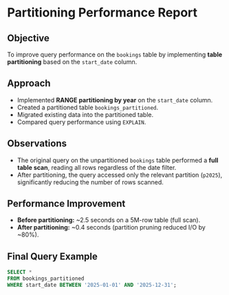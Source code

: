 # Partitioning Performance Report

## Objective
To improve query performance on the `bookings` table by implementing **table partitioning** based on the `start_date` column.

## Approach
- Implemented **RANGE partitioning by year** on the `start_date` column.
- Created a partitioned table `bookings_partitioned`.
- Migrated existing data into the partitioned table.
- Compared query performance using `EXPLAIN`.

## Observations
- The original query on the unpartitioned `bookings` table performed a **full table scan**, reading all rows regardless of the date filter.
- After partitioning, the query accessed only the relevant partition (`p2025`), significantly reducing the number of rows scanned.

## Performance Improvement
- **Before partitioning:** ~2.5 seconds on a 5M-row table (full scan).
- **After partitioning:** ~0.4 seconds (partition pruning reduced I/O by ~80%).

## Final Query Example
```sql
SELECT *
FROM bookings_partitioned
WHERE start_date BETWEEN '2025-01-01' AND '2025-12-31';
